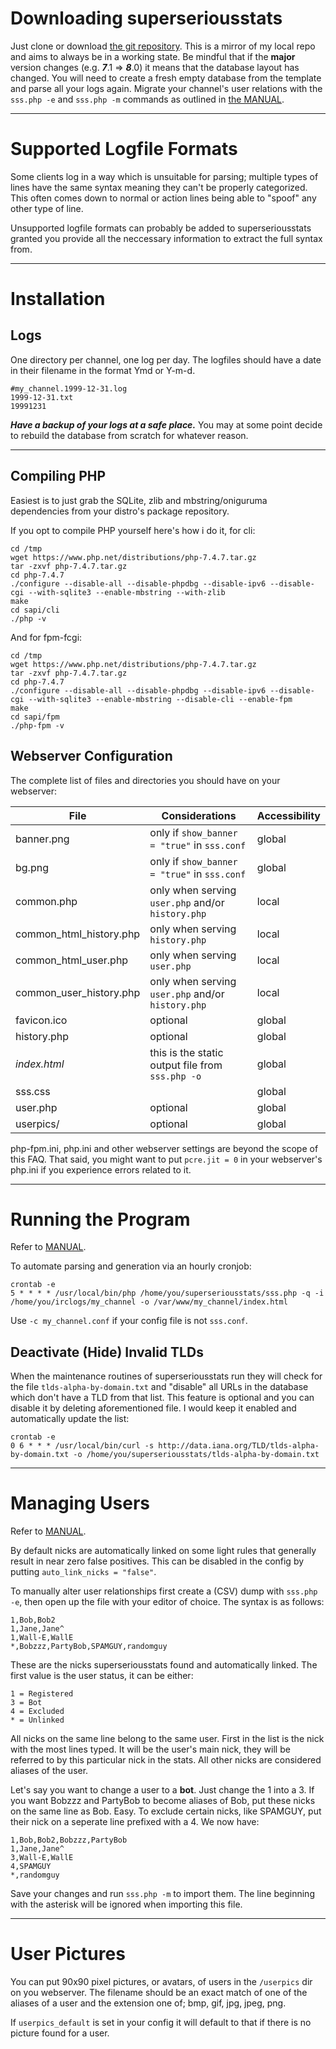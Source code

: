 Downloading superseriousstats
=============================

Just clone or download [the git repository](https://github.com/tommyrot/superseriousstats). This is a mirror of my local repo and aims to always be in a working state. Be mindful that if the **major** version changes (e.g. ***7***.1 => ***8***.0) it means that the database layout has changed. You will need to create a fresh empty database from the template and parse all your logs again. Migrate your channel's user relations with the `sss.php -e` and `sss.php -m` commands as outlined in [the MANUAL](MANUAL).

---

Supported Logfile Formats
=========================

Some clients log in a way which is unsuitable for parsing; multiple types of lines have the same syntax meaning they can't be properly categorized. This often comes down to normal or action lines being able to "spoof" any other type of line.

Unsupported logfile formats can probably be added to superseriousstats granted you provide all the neccessary information to extract the full syntax from.

---

Installation
============

Logs
----

One directory per channel, one log per day. The logfiles should have a date in their filename in the format Ymd or Y-m-d.

    #my_channel.1999-12-31.log
    1999-12-31.txt
    19991231

***Have a backup of your logs at a safe place.*** You may at some point decide to rebuild the database from scratch for whatever reason.

---

Compiling PHP
-------------

Easiest is to just grab the SQLite, zlib and mbstring/oniguruma dependencies from your distro's package repository.

If you opt to compile PHP yourself here's how i do it, for cli:

    cd /tmp
    wget https://www.php.net/distributions/php-7.4.7.tar.gz
    tar -zxvf php-7.4.7.tar.gz
    cd php-7.4.7
    ./configure --disable-all --disable-phpdbg --disable-ipv6 --disable-cgi --with-sqlite3 --enable-mbstring --with-zlib
    make
    cd sapi/cli
    ./php -v

And for fpm-fcgi:

    cd /tmp
    wget https://www.php.net/distributions/php-7.4.7.tar.gz
    tar -zxvf php-7.4.7.tar.gz
    cd php-7.4.7
    ./configure --disable-all --disable-phpdbg --disable-ipv6 --disable-cgi --with-sqlite3 --enable-mbstring --disable-cli --enable-fpm
    make
    cd sapi/fpm
    ./php-fpm -v

Webserver Configuration
-----------------------

The complete list of files and directories you should have on your webserver:

| File | Considerations | Accessibility |
|------|----------------|------------|
| banner.png | only if `show_banner = "true"` in `sss.conf` | global |
| bg.png | only if `show_banner = "true"` in `sss.conf` | global |
| common.php | only when serving `user.php` and/or `history.php` | local |
| common_html_history.php | only when serving `history.php` | local |
| common_html_user.php | only when serving `user.php` | local |
| common_user_history.php | only when serving `user.php` and/or `history.php` | local |
| favicon.ico | optional | global |
| history.php | optional | global |
| *index.html* | this is the static output file from `sss.php -o` | global |
| sss.css | | global |
| user.php | optional | global |
| userpics/ | optional | global |

php-fpm.ini, php.ini and other webserver settings are beyond the scope of this FAQ. That said, you might want to put `pcre.jit = 0` in your webserver's php.ini if you experience errors related to it.

---

Running the Program
===================

Refer to [MANUAL](MANUAL).

To automate parsing and generation via an hourly cronjob:

    crontab -e
    5 * * * * /usr/local/bin/php /home/you/superseriousstats/sss.php -q -i /home/you/irclogs/my_channel -o /var/www/my_channel/index.html

Use `-c my_channel.conf` if your config file is not `sss.conf`.

Deactivate (Hide) Invalid TLDs
------------------------------

When the maintenance routines of superseriousstats run they will check for the file `tlds-alpha-by-domain.txt` and "disable" all URLs in the database which don't have a TLD from that list. This feature is optional and you can disable it by deleting aforementioned file. I would keep it enabled and automatically update the list:

    crontab -e
    0 6 * * * /usr/local/bin/curl -s http://data.iana.org/TLD/tlds-alpha-by-domain.txt -o /home/you/superseriousstats/tlds-alpha-by-domain.txt

---

Managing Users
==============

Refer to [MANUAL](MANUAL).

By default nicks are automatically linked on some light rules that generally result in near zero false positives. This can be disabled in the config by putting `auto_link_nicks = "false"`.

To manually alter user relationships first create a (CSV) dump with `sss.php -e`, then open up the file with your editor of choice. The syntax is as follows:

    1,Bob,Bob2
    1,Jane,Jane^
    1,Wall-E,WallE
    *,Bobzzz,PartyBob,SPAMGUY,randomguy

These are the nicks superseriousstats found and automatically linked. The first value is the user status, it can be either:

    1 = Registered
    3 = Bot
    4 = Excluded
    * = Unlinked

All nicks on the same line belong to the same user. First in the list is the nick with the most lines typed. It will be the user's main nick, they will be referred to by this particular nick in the stats. All other nicks are considered aliases of the user.

Let's say you want to change a user to a **bot**. Just change the 1 into a 3. If you want Bobzzz and PartyBob to become aliases of Bob, put these nicks on the same line as Bob. Easy. To exclude certain nicks, like SPAMGUY, put their nick on a seperate line prefixed with a 4. We now have:

    1,Bob,Bob2,Bobzzz,PartyBob
    1,Jane,Jane^
    3,Wall-E,WallE
    4,SPAMGUY
    *,randomguy

Save your changes and run `sss.php -m` to import them. The line beginning with the asterisk will be ignored when importing this file.

---

User Pictures
=============

You can put 90x90 pixel pictures, or avatars, of users in the `/userpics` dir on you webserver. The filename should be an exact match of one of the aliases of a user and the extension one of; bmp, gif, jpg, jpeg, png.

If `userpics_default` is set in your config it will default to that if there is no picture found for a user.
